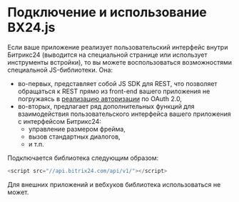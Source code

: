 # Подключение и использование BX24.js

Если ваше приложение реализует пользовательский интерфейс внутри Битрикс24 (выводится на специальной странице или использует инструменты встройки), то вы можете воспользоваться возможностями специальной JS-библиотеки. Она:
- во-первых, представляет собой JS SDK для REST, что позволяет обращаться к REST прямо из front-end вашего приложения не погружаясь в [реализацию авторизации](../../api-reference/oauth/index.md) по OAuth 2.0,
- во-вторых, предлагает ряд дополнительных функций для взаимодействия пользовательского интерфейса вашего приложения с интерфейсом Битрикс24:
  - управление размером фрейма,
  - вызов стандартных диалогов,
  - и т.п.

Подключается библиотека следующим образом:

```js
<script src="//api.bitrix24.com/api/v1/"></script>
```

Для внешних приложений и вебхуков библиотека использоваться не может.